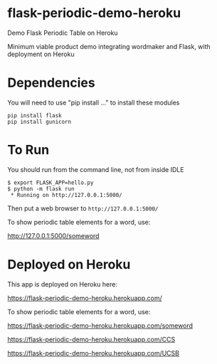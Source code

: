 # flask-periodic-demo-heroku

Demo Flask Periodic Table on Heroku

Minimum viable product demo integrating wordmaker and Flask, with deployment on Heroku


# Dependencies

You will need to use "pip install ..." to install these modules

```
pip install flask
pip install gunicorn
```

# To Run

You should run from the command line, not from inside IDLE

```
$ export FLASK_APP=hello.py
$ python -m flask run
 * Running on http://127.0.0.1:5000/
```

Then put a web browser to `http://127.0.0.1:5000/`

To show periodic table elements for a word, use:

  http://127.0.0.1:5000/someword

# Deployed on Heroku

This app is deployed on Heroku here:

https://flask-periodic-demo-heroku.herokuapp.com/

To show periodic table elements for a word, use:

https://flask-periodic-demo-heroku.herokuapp.com/someword


https://flask-periodic-demo-heroku.herokuapp.com/CCS

https://flask-periodic-demo-heroku.herokuapp.com/UCSB
